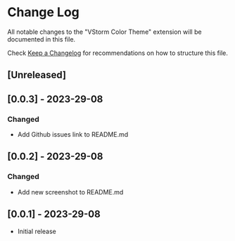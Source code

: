 # Change Log

All notable changes to the "VStorm Color Theme" extension will be documented in this file.

Check [Keep a Changelog](http://keepachangelog.com/) for recommendations on how to structure this file.

## [Unreleased]

## [0.0.3] - 2023-29-08

### Changed

- Add Github issues link to README.md

## [0.0.2] - 2023-29-08

### Changed

- Add new screenshot to README.md

## [0.0.1] - 2023-29-08

- Initial release


